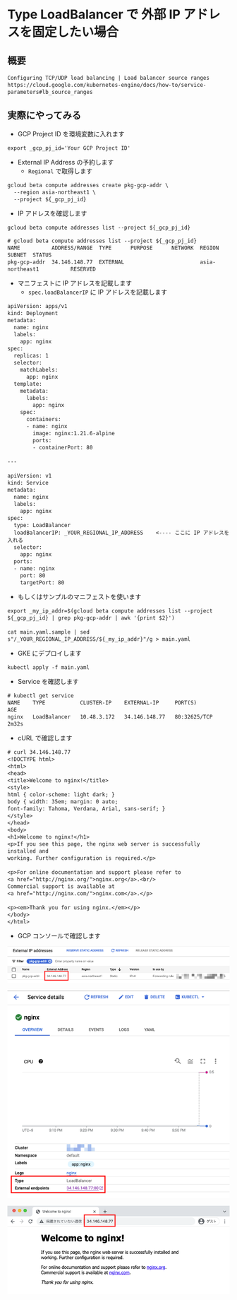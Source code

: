 # Type LoadBalancer で 外部 IP アドレスを固定したい場合

## 概要

```
Configuring TCP/UDP load balancing | Load balancer source ranges
https://cloud.google.com/kubernetes-engine/docs/how-to/service-parameters#lb_source_ranges
```

## 実際にやってみる

+ GCP Project ID を環境変数に入れます

```
export _gcp_pj_id='Your GCP Project ID'
```

+ External IP Address の予約します
  + `Regional` で取得します

```
gcloud beta compute addresses create pkg-gcp-addr \
  --region asia-northeast1 \
  --project ${_gcp_pj_id}
```

+ IP アドレスを確認します

```
gcloud beta compute addresses list --project ${_gcp_pj_id}
```
```
# gcloud beta compute addresses list --project ${_gcp_pj_id}
NAME          ADDRESS/RANGE  TYPE      PURPOSE      NETWORK  REGION           SUBNET  STATUS
pkg-gcp-addr  34.146.148.77  EXTERNAL                        asia-northeast1          RESERVED
```

+ マニフェストに IP アドレスを記載します
  + `spec.loadBalancerIP` に IP アドレスを記載します

```
apiVersion: apps/v1
kind: Deployment
metadata:
  name: nginx
  labels:
    app: nginx
spec:
  replicas: 1
  selector:
    matchLabels:
      app: nginx
  template:
    metadata:
      labels:
        app: nginx
    spec:
      containers:
      - name: nginx
        image: nginx:1.21.6-alpine
        ports:
        - containerPort: 80

---

apiVersion: v1
kind: Service
metadata:
  name: nginx
  labels:
    app: nginx
spec:
  type: LoadBalancer
  loadBalancerIP: _YOUR_REGIONAL_IP_ADDRESS    <---- ここに IP アドレスを入れる
  selector:
    app: nginx
  ports:
  - name: nginx
    port: 80
    targetPort: 80

```

+ もしくはサンプルのマニフェストを使います

```
export _my_ip_addr=$(gcloud beta compute addresses list --project ${_gcp_pj_id} | grep pkg-gcp-addr | awk '{print $2}')

cat main.yaml.sample | sed s"/_YOUR_REGIONAL_IP_ADDRESS/${_my_ip_addr}"/g > main.yaml
```

+ GKE にデプロイします

```
kubectl apply -f main.yaml
```

+ Service を確認します

```
# kubectl get service
NAME    TYPE           CLUSTER-IP    EXTERNAL-IP     PORT(S)        AGE
nginx   LoadBalancer   10.48.3.172   34.146.148.77   80:32625/TCP   2m32s
```

+ cURL で確認します

```
# curl 34.146.148.77
<!DOCTYPE html>
<html>
<head>
<title>Welcome to nginx!</title>
<style>
html { color-scheme: light dark; }
body { width: 35em; margin: 0 auto;
font-family: Tahoma, Verdana, Arial, sans-serif; }
</style>
</head>
<body>
<h1>Welcome to nginx!</h1>
<p>If you see this page, the nginx web server is successfully installed and
working. Further configuration is required.</p>

<p>For online documentation and support please refer to
<a href="http://nginx.org/">nginx.org</a>.<br/>
Commercial support is available at
<a href="http://nginx.com/">nginx.com</a>.</p>

<p><em>Thank you for using nginx.</em></p>
</body>
</html>
```

+ GCP コンソールで確認します

![](./01.png)

![](./02.png)

![](./03.png)
